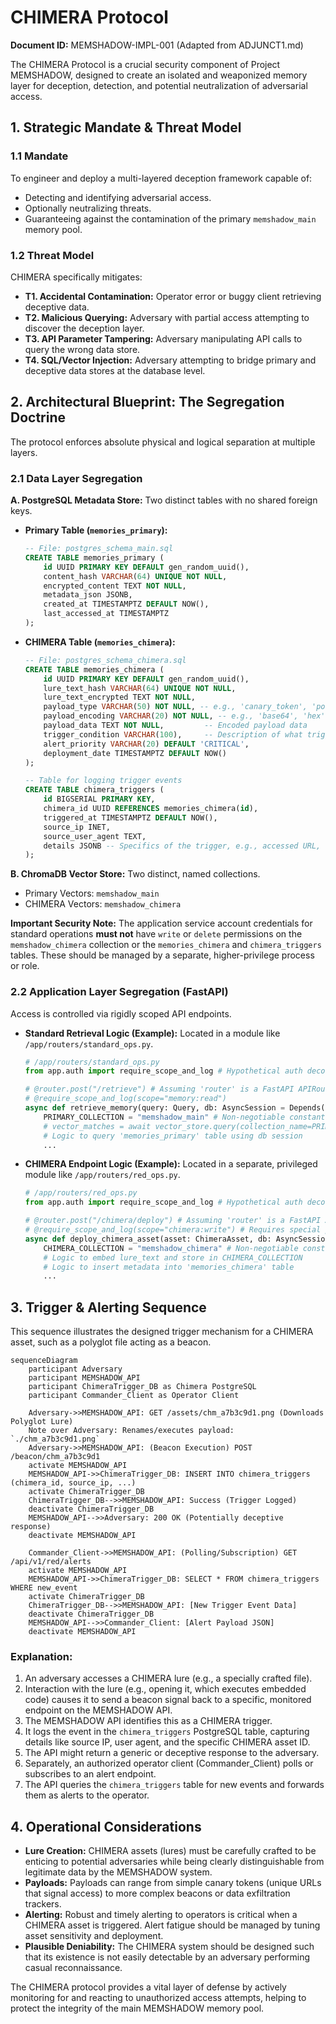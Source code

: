 # CHIMERA Protocol

**Document ID:** MEMSHADOW-IMPL-001 (Adapted from ADJUNCT1.md)

The CHIMERA Protocol is a crucial security component of Project MEMSHADOW, designed to create an isolated and weaponized memory layer for deception, detection, and potential neutralization of adversarial access.

## 1. Strategic Mandate & Threat Model

### 1.1 Mandate
To engineer and deploy a multi-layered deception framework capable of:
-   Detecting and identifying adversarial access.
-   Optionally neutralizing threats.
-   Guaranteeing against the contamination of the primary `memshadow_main` memory pool.

### 1.2 Threat Model
CHIMERA specifically mitigates:
-   **T1. Accidental Contamination:** Operator error or buggy client retrieving deceptive data.
-   **T2. Malicious Querying:** Adversary with partial access attempting to discover the deception layer.
-   **T3. API Parameter Tampering:** Adversary manipulating API calls to query the wrong data store.
-   **T4. SQL/Vector Injection:** Adversary attempting to bridge primary and deceptive data stores at the database level.

## 2. Architectural Blueprint: The Segregation Doctrine

The protocol enforces absolute physical and logical separation at multiple layers.

### 2.1 Data Layer Segregation

**A. PostgreSQL Metadata Store:**
Two distinct tables with no shared foreign keys.

*   **Primary Table (`memories_primary`):**
    ```sql
    -- File: postgres_schema_main.sql
    CREATE TABLE memories_primary (
        id UUID PRIMARY KEY DEFAULT gen_random_uuid(),
        content_hash VARCHAR(64) UNIQUE NOT NULL,
        encrypted_content TEXT NOT NULL,
        metadata_json JSONB,
        created_at TIMESTAMPTZ DEFAULT NOW(),
        last_accessed_at TIMESTAMPTZ
    );
    ```
*   **CHIMERA Table (`memories_chimera`):**
    ```sql
    -- File: postgres_schema_chimera.sql
    CREATE TABLE memories_chimera (
        id UUID PRIMARY KEY DEFAULT gen_random_uuid(),
        lure_text_hash VARCHAR(64) UNIQUE NOT NULL,
        lure_text_encrypted TEXT NOT NULL,
        payload_type VARCHAR(50) NOT NULL, -- e.g., 'canary_token', 'polyglot_beacon', 'data_exfil_tracker'
        payload_encoding VARCHAR(20) NOT NULL, -- e.g., 'base64', 'hex'
        payload_data TEXT NOT NULL,         -- Encoded payload data
        trigger_condition VARCHAR(100),     -- Description of what triggers this lure
        alert_priority VARCHAR(20) DEFAULT 'CRITICAL',
        deployment_date TIMESTAMPTZ DEFAULT NOW()
    );

    -- Table for logging trigger events
    CREATE TABLE chimera_triggers (
        id BIGSERIAL PRIMARY KEY,
        chimera_id UUID REFERENCES memories_chimera(id),
        triggered_at TIMESTAMPTZ DEFAULT NOW(),
        source_ip INET,
        source_user_agent TEXT,
        details JSONB -- Specifics of the trigger, e.g., accessed URL, query parameters
    );
    ```

**B. ChromaDB Vector Store:**
Two distinct, named collections.
*   Primary Vectors: `memshadow_main`
*   CHIMERA Vectors: `memshadow_chimera`

**Important Security Note:** The application service account credentials for standard operations **must not** have `write` or `delete` permissions on the `memshadow_chimera` collection or the `memories_chimera` and `chimera_triggers` tables. These should be managed by a separate, higher-privilege process or role.

### 2.2 Application Layer Segregation (FastAPI)

Access is controlled via rigidly scoped API endpoints.

*   **Standard Retrieval Logic (Example):**
    Located in a module like `/app/routers/standard_ops.py`.
    ```python
    # /app/routers/standard_ops.py
    from app.auth import require_scope_and_log # Hypothetical auth decorator

    # @router.post("/retrieve") # Assuming 'router' is a FastAPI APIRouter instance
    # @require_scope_and_log(scope="memory:read")
    async def retrieve_memory(query: Query, db: AsyncSession = Depends(get_db)):
        PRIMARY_COLLECTION = "memshadow_main" # Non-negotiable constant
        # vector_matches = await vector_store.query(collection_name=PRIMARY_COLLECTION, ...)
        # Logic to query 'memories_primary' table using db session
        ...
    ```

*   **CHIMERA Endpoint Logic (Example):**
    Located in a separate, privileged module like `/app/routers/red_ops.py`.
    ```python
    # /app/routers/red_ops.py
    from app.auth import require_scope_and_log # Hypothetical auth decorator

    # @router.post("/chimera/deploy") # Assuming 'router' is a FastAPI APIRouter instance
    # @require_scope_and_log(scope="chimera:write") # Requires special privileges
    async def deploy_chimera_asset(asset: ChimeraAsset, db: AsyncSession = Depends(get_db)):
        CHIMERA_COLLECTION = "memshadow_chimera" # Non-negotiable constant
        # Logic to embed lure_text and store in CHIMERA_COLLECTION
        # Logic to insert metadata into 'memories_chimera' table
        ...
    ```

## 3. Trigger & Alerting Sequence

This sequence illustrates the designed trigger mechanism for a CHIMERA asset, such as a polyglot file acting as a beacon.

```mermaid
sequenceDiagram
    participant Adversary
    participant MEMSHADOW_API
    participant ChimeraTrigger_DB as Chimera PostgreSQL
    participant Commander_Client as Operator Client

    Adversary->>MEMSHADOW_API: GET /assets/chm_a7b3c9d1.png (Downloads Polyglot Lure)
    Note over Adversary: Renames/executes payload: `./chm_a7b3c9d1.png`
    Adversary->>MEMSHADOW_API: (Beacon Execution) POST /beacon/chm_a7b3c9d1
    activate MEMSHADOW_API
    MEMSHADOW_API->>ChimeraTrigger_DB: INSERT INTO chimera_triggers (chimera_id, source_ip, ...)
    activate ChimeraTrigger_DB
    ChimeraTrigger_DB-->>MEMSHADOW_API: Success (Trigger Logged)
    deactivate ChimeraTrigger_DB
    MEMSHADOW_API-->>Adversary: 200 OK (Potentially deceptive response)
    deactivate MEMSHADOW_API

    Commander_Client->>MEMSHADOW_API: (Polling/Subscription) GET /api/v1/red/alerts
    activate MEMSHADOW_API
    MEMSHADOW_API->>ChimeraTrigger_DB: SELECT * FROM chimera_triggers WHERE new_event
    activate ChimeraTrigger_DB
    ChimeraTrigger_DB-->>MEMSHADOW_API: [New Trigger Event Data]
    deactivate ChimeraTrigger_DB
    MEMSHADOW_API-->>Commander_Client: [Alert Payload JSON]
    deactivate MEMSHADOW_API
```

### Explanation:
1.  An adversary accesses a CHIMERA lure (e.g., a specially crafted file).
2.  Interaction with the lure (e.g., opening it, which executes embedded code) causes it to send a beacon signal back to a specific, monitored endpoint on the MEMSHADOW API.
3.  The MEMSHADOW API identifies this as a CHIMERA trigger.
4.  It logs the event in the `chimera_triggers` PostgreSQL table, capturing details like source IP, user agent, and the specific CHIMERA asset ID.
5.  The API might return a generic or deceptive response to the adversary.
6.  Separately, an authorized operator client (Commander_Client) polls or subscribes to an alert endpoint.
7.  The API queries the `chimera_triggers` table for new events and forwards them as alerts to the operator.

## 4. Operational Considerations

-   **Lure Creation:** CHIMERA assets (lures) must be carefully crafted to be enticing to potential adversaries while being clearly distinguishable from legitimate data by the MEMSHADOW system.
-   **Payloads:** Payloads can range from simple canary tokens (unique URLs that signal access) to more complex beacons or data exfiltration trackers.
-   **Alerting:** Robust and timely alerting to operators is critical when a CHIMERA asset is triggered. Alert fatigue should be managed by tuning asset sensitivity and deployment.
-   **Plausible Deniability:** The CHIMERA system should be designed such that its existence is not easily detectable by an adversary performing casual reconnaissance.

The CHIMERA protocol provides a vital layer of defense by actively monitoring for and reacting to unauthorized access attempts, helping to protect the integrity of the main MEMSHADOW memory pool.
